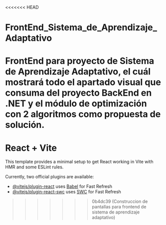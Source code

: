 <<<<<<< HEAD
# FrontEnd_Sistema_de_Aprendizaje_Adaptativo
FrontEnd para proyecto de Sistema de Aprendizaje Adaptativo, el cuál mostrará todo el apartado visual que consuma del proyecto BackEnd en .NET y el módulo de optimización con 2 algoritmos como propuesta de solución.
=======
# React + Vite

This template provides a minimal setup to get React working in Vite with HMR and some ESLint rules.

Currently, two official plugins are available:

- [@vitejs/plugin-react](https://github.com/vitejs/vite-plugin-react/blob/main/packages/plugin-react/README.md) uses [Babel](https://babeljs.io/) for Fast Refresh
- [@vitejs/plugin-react-swc](https://github.com/vitejs/vite-plugin-react-swc) uses [SWC](https://swc.rs/) for Fast Refresh
>>>>>>> 0b4dc39 (Construccion de pantallas para frontend de sistema de aprendizaje adaptativo)
